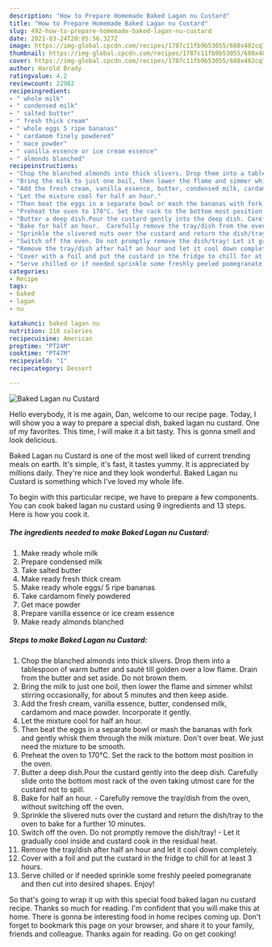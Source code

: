 ```yaml
---
description: "How to Prepare Homemade Baked Lagan nu Custard"
title: "How to Prepare Homemade Baked Lagan nu Custard"
slug: 492-how-to-prepare-homemade-baked-lagan-nu-custard
date: 2021-03-24T20:05:56.327Z
image: https://img-global.cpcdn.com/recipes/1787c11fb9b53055/680x482cq70/baked-lagan-nu-custard-recipe-main-photo.jpg
thumbnail: https://img-global.cpcdn.com/recipes/1787c11fb9b53055/680x482cq70/baked-lagan-nu-custard-recipe-main-photo.jpg
cover: https://img-global.cpcdn.com/recipes/1787c11fb9b53055/680x482cq70/baked-lagan-nu-custard-recipe-main-photo.jpg
author: Harold Brady
ratingvalue: 4.2
reviewcount: 22982
recipeingredient:
- " whole milk"
- " condensed milk"
- " salted butter"
- " fresh thick cream"
- " whole eggs 5 ripe bananas"
- " cardamom finely powdered"
- " mace powder"
- " vanilla essence or ice cream essence"
- " almonds blanched"
recipeinstructions:
- "Chop the blanched almonds into thick slivers. Drop them into a tablespoon of warm butter and sauté till golden over a low flame. Drain from the butter and set aside. Do not brown them."
- "Bring the milk to just one boil, then lower the flame and simmer whilst stirring occasionally, for about 5 minutes and then keep aside."
- "Add the fresh cream, vanilla essence, butter, condensed milk, cardamom and mace powder. Incorporate it gently."
- "Let the mixture cool for half an hour."
- "Then beat the eggs in a separate bowl or mash the bananas with fork and gently whisk them through the milk mixture. Don&#39;t over beat. We just need the mixture to be smooth."
- "Preheat the oven to 170°C. Set the rack to the bottom most position in the oven."
- "Butter a deep dish.Pour the custard gently into the deep dish. Carefully slide onto the bottom most rack of the oven taking utmost care for the custard not to spill."
- "Bake for half an hour.  Carefully remove the tray/dish from the oven, without switching off the oven."
- "Sprinkle the slivered nuts over the custard and return the dish/tray to the oven to bake for a further 10 minutes."
- "Switch off the oven. Do not promptly remove the dish/tray! Let it gradually cool inside and custard cook in the residual heat."
- "Remove the tray/dish after half an hour and let it cool down completely."
- "Cover with a foil and put the custard in the fridge to chill for at least 3 hours."
- "Serve chilled or if needed sprinkle some freshly peeled pomegranate and then cut into desired shapes. Enjoy!"
categories:
- Recipe
tags:
- baked
- lagan
- nu

katakunci: baked lagan nu 
nutrition: 218 calories
recipecuisine: American
preptime: "PT24M"
cooktime: "PT47M"
recipeyield: "1"
recipecategory: Dessert

---
```



![Baked Lagan nu Custard](https://img-global.cpcdn.com/recipes/1787c11fb9b53055/680x482cq70/baked-lagan-nu-custard-recipe-main-photo.jpg)

Hello everybody, it is me again, Dan, welcome to our recipe page. Today, I will show you a way to prepare a special dish, baked lagan nu custard. One of my favorites. This time, I will make it a bit tasty. This is gonna smell and look delicious.



Baked Lagan nu Custard is one of the most well liked of current trending meals on earth. It's simple, it's fast, it tastes yummy. It is appreciated by millions daily. They're nice and they look wonderful. Baked Lagan nu Custard is something which I've loved my whole life.


To begin with this particular recipe, we have to prepare a few components. You can cook baked lagan nu custard using 9 ingredients and 13 steps. Here is how you cook it.

<!--inarticleads1-->

##### The ingredients needed to make Baked Lagan nu Custard:

1. Make ready  whole milk
1. Prepare  condensed milk
1. Take  salted butter
1. Make ready  fresh thick cream
1. Make ready  whole eggs/ 5 ripe bananas
1. Take  cardamom finely powdered
1. Get  mace powder
1. Prepare  vanilla essence or ice cream essence
1. Make ready  almonds blanched




<!--inarticleads2-->

##### Steps to make Baked Lagan nu Custard:

1. Chop the blanched almonds into thick slivers. Drop them into a tablespoon of warm butter and sauté till golden over a low flame. Drain from the butter and set aside. Do not brown them.
1. Bring the milk to just one boil, then lower the flame and simmer whilst stirring occasionally, for about 5 minutes and then keep aside.
1. Add the fresh cream, vanilla essence, butter, condensed milk, cardamom and mace powder. Incorporate it gently.
1. Let the mixture cool for half an hour.
1. Then beat the eggs in a separate bowl or mash the bananas with fork and gently whisk them through the milk mixture. Don&#39;t over beat. We just need the mixture to be smooth.
1. Preheat the oven to 170°C. Set the rack to the bottom most position in the oven.
1. Butter a deep dish.Pour the custard gently into the deep dish. Carefully slide onto the bottom most rack of the oven taking utmost care for the custard not to spill.
1. Bake for half an hour.  - Carefully remove the tray/dish from the oven, without switching off the oven.
1. Sprinkle the slivered nuts over the custard and return the dish/tray to the oven to bake for a further 10 minutes.
1. Switch off the oven. Do not promptly remove the dish/tray! - Let it gradually cool inside and custard cook in the residual heat.
1. Remove the tray/dish after half an hour and let it cool down completely.
1. Cover with a foil and put the custard in the fridge to chill for at least 3 hours.
1. Serve chilled or if needed sprinkle some freshly peeled pomegranate and then cut into desired shapes. Enjoy!




So that's going to wrap it up with this special food baked lagan nu custard recipe. Thanks so much for reading. I'm confident that you will make this at home. There is gonna be interesting food in home recipes coming up. Don't forget to bookmark this page on your browser, and share it to your family, friends and colleague. Thanks again for reading. Go on get cooking!
